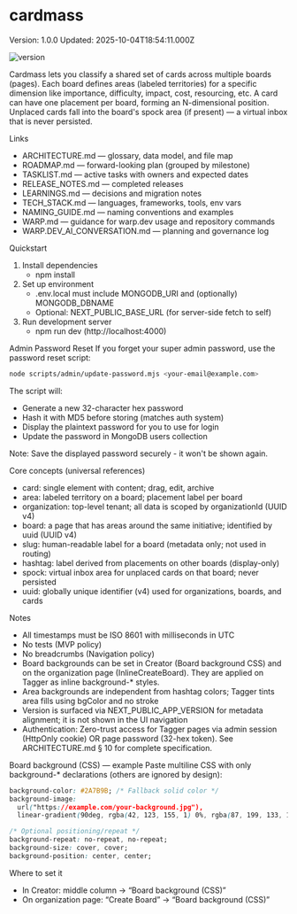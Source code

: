 # cardmass

Version: 1.0.0
Updated: 2025-10-04T18:54:11.000Z

![version](https://img.shields.io/badge/version-1.0.0-green?style=flat-square)

Cardmass lets you classify a shared set of cards across multiple boards (pages). Each board defines areas (labeled territories) for a specific dimension like importance, difficulty, impact, cost, resourcing, etc. A card can have one placement per board, forming an N-dimensional position. Unplaced cards fall into the board's spock area (if present) — a virtual inbox that is never persisted.

Links
- ARCHITECTURE.md — glossary, data model, and file map
- ROADMAP.md — forward-looking plan (grouped by milestone)
- TASKLIST.md — active tasks with owners and expected dates
- RELEASE_NOTES.md — completed releases
- LEARNINGS.md — decisions and migration notes
- TECH_STACK.md — languages, frameworks, tools, env vars
- NAMING_GUIDE.md — naming conventions and examples
- WARP.md — guidance for warp.dev usage and repository commands
- WARP.DEV_AI_CONVERSATION.md — planning and governance log

Quickstart
1) Install dependencies
   - npm install
2) Set up environment
   - .env.local must include MONGODB_URI and (optionally) MONGODB_DBNAME
   - Optional: NEXT_PUBLIC_BASE_URL (for server-side fetch to self)
3) Run development server
   - npm run dev (http://localhost:4000)

Admin Password Reset
If you forget your super admin password, use the password reset script:
```bash
node scripts/admin/update-password.mjs <your-email@example.com>
```
The script will:
- Generate a new 32-character hex password
- Hash it with MD5 before storing (matches auth system)
- Display the plaintext password for you to use for login
- Update the password in MongoDB users collection

Note: Save the displayed password securely - it won't be shown again.

Core concepts (universal references)
- card: single element with content; drag, edit, archive
- area: labeled territory on a board; placement label per board
- organization: top-level tenant; all data is scoped by organizationId (UUID v4)
- board: a page that has areas around the same initiative; identified by uuid (UUID v4)
- slug: human-readable label for a board (metadata only; not used in routing)
- hashtag: label derived from placements on other boards (display-only)
- spock: virtual inbox area for unplaced cards on that board; never persisted
- uuid: globally unique identifier (v4) used for organizations, boards, and cards

Notes
- All timestamps must be ISO 8601 with milliseconds in UTC
- No tests (MVP policy)
- No breadcrumbs (Navigation policy)
- Board backgrounds can be set in Creator (Board background CSS) and on the organization page (InlineCreateBoard). They are applied on Tagger as inline background-* styles.
- Area backgrounds are independent from hashtag colors; Tagger tints area fills using bgColor and no stroke
- Version is surfaced via NEXT_PUBLIC_APP_VERSION for metadata alignment; it is not shown in the UI navigation
- Authentication: Zero-trust access for Tagger pages via admin session (HttpOnly cookie) OR page password (32-hex token). See ARCHITECTURE.md § 10 for complete specification.

Board background (CSS) — example
Paste multiline CSS with only background-* declarations (others are ignored by design):

```css path=null start=null
background-color: #2A7B9B; /* Fallback solid color */
background-image:
  url("https://example.com/your-background.jpg"),
  linear-gradient(90deg, rgba(42, 123, 155, 1) 0%, rgba(87, 199, 133, 1) 50%, rgba(237, 221, 83, 1) 100%);

/* Optional positioning/repeat */
background-repeat: no-repeat, no-repeat;
background-size: cover, cover;
background-position: center, center;
```

Where to set it
- In Creator: middle column → “Board background (CSS)”
- On organization page: “Create Board” → “Board background (CSS)”
